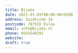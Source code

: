```yaml
---
title: Bijoke
date: 2021-01-01T00:00:00+0200
address: Zuideinde 18
postcode: 7875CD Exloo
email: info@bijoke.nl
phone: 0591548291
website: 
draft: true
---
```


